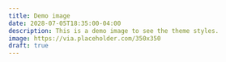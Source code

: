 ```yaml
---
title: Demo image
date: 2028-07-05T18:35:00-04:00
description: This is a demo image to see the theme styles.
image: https://via.placeholder.com/350x350
draft: true
---
```


